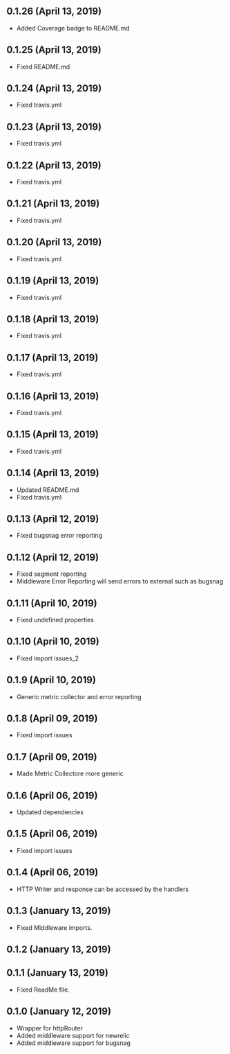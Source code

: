 ## 0.1.26 (April 13, 2019)
  - Added Coverage badge to README.md

## 0.1.25 (April 13, 2019)
  - Fixed README.md

## 0.1.24 (April 13, 2019)
  - Fixed travis.yml

## 0.1.23 (April 13, 2019)
  - Fixed travis.yml

## 0.1.22 (April 13, 2019)
  - Fixed travis.yml

## 0.1.21 (April 13, 2019)
  - Fixed travis.yml

## 0.1.20 (April 13, 2019)
  - Fixed travis.yml

## 0.1.19 (April 13, 2019)
  - Fixed travis.yml

## 0.1.18 (April 13, 2019)
  - Fixed travis.yml

## 0.1.17 (April 13, 2019)
  - Fixed travis.yml

## 0.1.16 (April 13, 2019)
  - Fixed travis.yml

## 0.1.15 (April 13, 2019)
  - Fixed travis.yml

## 0.1.14 (April 13, 2019)
  - Updated README.md
  - Fixed travis.yml

## 0.1.13 (April 12, 2019)
  - Fixed bugsnag error reporting

## 0.1.12 (April 12, 2019)
  - Fixed segment reporting
  - Middleware Error Reporting will send errors to external such as bugsnag

## 0.1.11 (April 10, 2019)
  - Fixed undefined properties

## 0.1.10 (April 10, 2019)
  - Fixed import issues_2

## 0.1.9 (April 10, 2019)
  - Generic metric collector and error reporting

## 0.1.8 (April 09, 2019)
  - Fixed import issues

## 0.1.7 (April 09, 2019)
  - Made Metric Collectore more generic

## 0.1.6 (April 06, 2019)
  - Updated dependencies

## 0.1.5 (April 06, 2019)
  - Fixed import issues

## 0.1.4 (April 06, 2019)
  - HTTP Writer and response can be accessed by the handlers

## 0.1.3 (January 13, 2019)
  - Fixed Middleware imports.

## 0.1.2 (January 13, 2019)


## 0.1.1 (January 13, 2019)
  - Fixed ReadMe file.

## 0.1.0 (January 12, 2019)
  - Wrapper for httpRouter
  - Added middleware support for newrelic
  - Added middleware support for bugsnag

